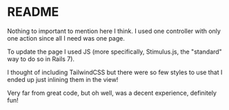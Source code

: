 # README

Nothing to important to mention here I think. 
I used one controller with only one action since all I need was one page.

To update the page I used JS (more specifically, Stimulus.js, the "standard" way to do so in Rails 7).

I thought of including TailwindCSS but there were so few styles to use that I ended up just inlining them in the view!

Very far from great code, but oh well, was a decent experience, definitely fun!
